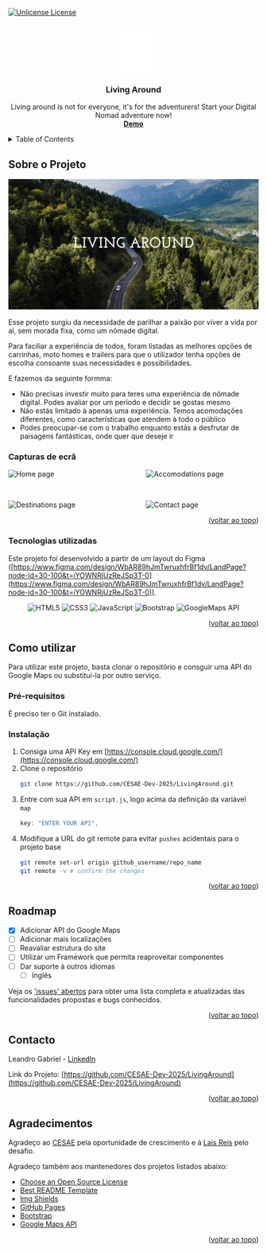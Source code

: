 <a id="readme-top"></a>

[![Unlicense License][license-shield]][license-url]

<!-- PROJECT LOGO -->
<br />
<div align="center">
  <a href="https://github.com/cesae-dev-2025/LivingAround">
    <img src="images/logo.png" alt="Logo" width="80" height="80">
  </a>

  <h3 align="center">Living Around</h3>

  <p align="center">Living around is not for everyone, it's for the adventurers! Start your Digital Nomad adventure now!
    <br />
    <a href="https://cesae-dev-2025.github.io/LivingAround/"><strong>Demo</strong></a>
    <br />
  </p>
</div>


<!-- TABLE OF CONTENTS -->
<details>
  <summary>Table of Contents</summary>
  <ol>
    <li>
      <a href="#about-the-project">Sobre o Projecto</a>
      <ul>
        <li><a href="#built-with">Tecnologias utilizadas</a></li>
      </ul>
    </li>
    <li>
      <a href="#getting-started">Como utilizar</a>
      <ul>
        <li><a href="#prerequisites">Pré-requisitos</a></li>
        <li><a href="#installation">Instalação</a></li>
      </ul>
    </li>
    <li><a href="#usage">Usage</a></li>
    <li><a href="#roadmap">Roadmap</a></li>
    <li><a href="#contact">Contato</a></li>
    <li><a href="#acknowledgments">Agradecimentos</a></li>
  </ol>
</details>



<!-- ABOUT THE PROJECT -->
## Sobre o Projeto


![Product Name Screen Shot][product-screenshot]

Esse projeto surgiu da necessidade de parilhar a paixão por viver a vida por aí, sem morada fixa, como um nômade digital.

Para faciliar a experiência de todos, foram listadas as melhores opções de carrinhas, moto homes e trailers para que o utilizador tenha opções de escolha consoante suas necessidades e possibilidades.

E fazemos da seguinte formma:
* Não precisas investir muito para teres uma experiência de nômade digital. Podes avaliar por um período e decidir se gostas mesmo
* Não estás limitado à apenas uma experiência. Temos acomodações diferentes, como características que atendem à todo o público
* Podes preocupar-se com o trabalho enquanto estás a desfrutar de paisagens fantásticas, onde quer que deseje ir

### Capturas de ecrã

<p style="display: flex; justify-content: space-between;">
  <img src="images/LivingAround_home.png" style="width: 45%;" alt="Home page">
  <img src="images/LivingAround_accomodations.png" style="width: 45%;" alt="Accomodations page">
</p>
<br>
<p style="display: flex; justify-content: space-between;">
  <img src="images/LivingAround_destinations.png" style="width: 45%;" alt="Destinations page">
  <img src="images/LivingAround_contacts.png" style="width: 45%;" alt="Contact page">
</p>

<p align="right">(<a href="#readme-top">voltar ao topo</a>)</p>


### Tecnologias utilizadas

Este projeto foi desenvolvido a partir de um layout do Figma ([https://www.figma.com/design/WbAR89hJmTwruxhfrBf1dv/LandPage?node-id=30-100&t=iYOWNRjUzReJSp3T-0](https://www.figma.com/design/WbAR89hJmTwruxhfrBf1dv/LandPage?node-id=30-100&t=iYOWNRjUzReJSp3T-0)).

<p align="center">
  <img src="https://img.shields.io/badge/HTML5-E34F26?style=for-the-badge&logo=html5&logoColor=white" alt="HTML5">
  <img src="https://img.shields.io/badge/CSS3-1572B6?style=for-the-badge&logo=css3&logoColor=white" alt="CSS3">
  <img src="https://img.shields.io/badge/JavaScript-F7DF1E?style=for-the-badge&logo=javascript&logoColor=black" alt="JavaScript">
  <img src="https://img.shields.io/badge/Bootstrap-563D7C?style=for-the-badge&logo=bootstrap&logoColor=white" alt="Bootstrap">
  <img src="https://img.shields.io/badge/GoogleMaps_API-blue?style=for-the-badge&logo=googlemaps&logoColor=white" alt="GoogleMaps API">
</p>

<p align="right">(<a href="#readme-top">voltar ao topo</a>)</p>



<!-- GETTING STARTED -->
## Como utilizar

Para utilizar este projeto, basta clonar o repositório e consguir uma API do Google Maps ou substituí-la por outro serviço.

### Pré-requisitos

É preciso ter o Git instalado.

### Instalação

1. Consiga uma API Key em [https://console.cloud.google.com/](https://console.cloud.google.com/)
2. Clone o repositório
   ```sh
   git clone https://github.com/CESAE-Dev-2025/LivingAround.git
   ```
3. Entre com sua API em `script.js`, logo acima da definição da variável `map`
   ```js
   key: "ENTER YOUR API",
   ```
4. Modifique a URL do git remote para evitar `pushes` acidentais para o projeto base
   ```sh
   git remote set-url origin github_username/repo_name
   git remote -v # confirm the changes
   ```

<p align="right">(<a href="#readme-top">voltar ao topo</a>)</p>


<!-- ROADMAP -->
## Roadmap

- [x] Adicionar API do Google Maps
- [ ] Adicionar mais localizações
- [ ] Reavaliar estrutura do site
- [ ] Utilizar um Framework que permita reaproveitar componentes
- [ ] Dar suporte à outros idiomas
    - [ ] Inglês

Veja os ['issues' abertos](https://github.com/cesae-dev-2025/LivingAround/issues) para obter uma lista completa e atualizadas das funcionalidades propostas e bugs conhecidos.

<p align="right">(<a href="#readme-top">voltar ao topo</a>)</p>

<!-- CONTACT -->
## Contacto

Leandro Gabriel - [LinkedIn][linkedin-url]

Link do Projeto: [https://github.com/CESAE-Dev-2025/LivingAround](https://github.com/CESAE-Dev-2025/LivingAround)

<p align="right">(<a href="#readme-top">voltar ao topo</a>)</p>


<!-- ACKNOWLEDGMENTS -->
## Agradecimentos

Agradeço ao [CESAE](https://cesaedigital.pt/fldrSite/default.aspx) pela oportunidade de crescimento e à [Lais Reis](https://github.com/laisreis04) pelo desafio.

Agradeço também aos mantenedores dos projetos listados abaixo:

* [Choose an Open Source License](https://choosealicense.com)
* [Best README Template](https://github.com/othneildrew/Best-README-Template)
* [Img Shields](https://shields.io)
* [GitHub Pages](https://pages.github.com)
* [Bootstrap](https://getbootstrap.com)
* [Google Maps API](https://developers.google.com/maps/documentation/javascript/)

<p align="right">(<a href="#readme-top">voltar ao topo</a>)</p>

<!-- MARKDOWN LINKS & IMAGES -->
[product-screenshot]: images/README_cover.png
[product-home]: images/LivingAround_home.png
[product-accomodations]: images/LivingAround_accomodations.png
[product-destinations]: images/LivingAround_destinations.png
[product-contact]: images/LivingAround_contacts.png

[license-shield]: https://img.shields.io/github/license/othneildrew/Best-README-Template.svg?style=for-the-badge
[license-url]: https://github.com/othneildrew/Best-README-Template/blob/master/LICENSE.txt
[linkedin-shield]: https://img.shields.io/badge/-LinkedIn-black.svg?style=for-the-badge&logo=linkedin&colorB=blue
[linkedin-url]: https://linkedin.com/in/leandro-assis-gabriel

[HTML5]: https://img.shields.io/badge/HTML5-E34F26?style=for-the-badge&logo=html5&logoColor=white
[HTML5-url]: https://developer.mozilla.org/pt-BR/docs/Web/HTML
[CSS3]: https://img.shields.io/badge/CSS3-1572B6?style=for-the-badge&logo=css3&logoColor=white
[CSS3-url]: https://developer.mozilla.org/pt-BR/docs/Web/HTML
[Bootstrap.com]: https://img.shields.io/badge/Bootstrap-563D7C?style=for-the-badge&logo=bootstrap&logoColor=white
[Bootstrap-url]: https://getbootstrap.com
[Javascript]: https://img.shields.io/badge/JavaScript-F7DF1E?style=for-the-badge&logo=javascript&logoColor=black
[Javascript-url]: https://developer.mozilla.org/pt-BR/docs/Web/JavaScript 
